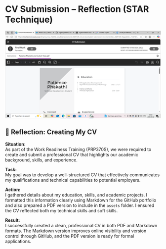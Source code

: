 # CV Submission – Reflection (STAR Technique)
![CV Submission Confirmation](./assets/cv-sub.png)

## 🌟 Reflection: Creating My CV

**Situation:**  
As part of the Work Readiness Training (PRP370S), we were required to create and submit a professional CV that highlights our academic background, skills, and experience.

**Task:**  
My goal was to develop a well-structured CV that effectively communicates my qualifications and technical capabilities to potential employers.

**Action:**  
I gathered details about my education, skills, and academic projects. I formatted this information clearly using Markdown for the GitHub portfolio and also prepared a PDF version to include in the `assets` folder. I ensured the CV reflected both my technical skills and soft skills.

**Result:**  
I successfully created a clean, professional CV in both PDF and Markdown formats. The Markdown version improves online visibility and version control through GitHub, and the PDF version is ready for formal applications.
